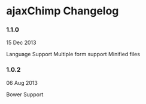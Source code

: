 # ajaxChimp Changelog

### 1.1.0

15 Dec 2013

Language Support
Multiple form support
Minified files

### 1.0.2

06 Aug 2013

Bower Support
